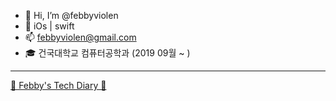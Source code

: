 - 👋 Hi, I’m @febbyviolen
- 🌱 iOs | swift 
- 📫 febbyviolen@gmail.com
- 🎓 건국대학교 컴퓨터공학과 (2019 09월 ~ )

---

[👾 Febby's Tech Diary 👾](https://febbyviolen.notion.site/Febby-s-Tech-Diary-a1b296fd7bbe43e6a993009e7929d973)

